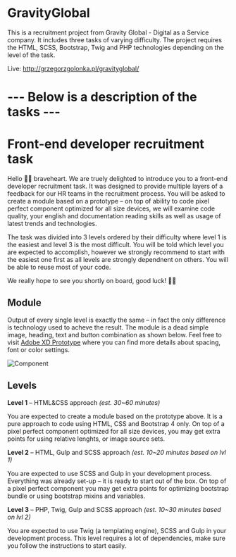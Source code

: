 # GravityGlobal
This is a recruitment project from Gravity Global - Digital as a Service company. It includes three tasks of varying difficulty. The project requires the HTML, SCSS, Bootstrap, Twig and PHP technologies depending on the level of the task.

Live: http://grzegorzgolonka.pl/gravityglobal/

# --- Below is a description of the tasks ---

# Front-end developer recruitment task

Hello 👋🏼 braveheart. We are truely delighted to introduce you to a front-end developer recruitment task. It was designed to provide multiple layers of a feedback for our HR teams in the recruitment process. You will be asked to create a module based on a prototype – on top of ability to code pixel perfect component optimized for all size devices, we will examine code quality, your english and documentation reading skills as well as usage of latest trends and technologies.

The task was divided into 3 levels ordered by their difficulty where level 1 is the easiest and level 3 is the most difficult. You will be told which level you are expected to accomplish, however we strongly recommend to start with the easiest one first as all levels are strongly dependnent on others. You will be able to reuse most of your code.

We really hope to see you shortly on board, good luck! 🤘🏼

## Module

Output of every single level is exactly the same – in fact the only difference is technology used to acheve the result. The module is a dead simple image, heading, text and button combination as shown below. Feel free to visit [Adobe XD Prototype](https://xd.adobe.com/spec/9981f5d9-8668-4cc6-526f-53b0e436b63e-efb0/) where you can find more details about spacing, font or color settings. 

![Component](https://ext-a0ff-github.s3.eu-west-2.amazonaws.com/component.png)

## Levels

**Level 1** – HTML&CSS approach _(est. 30~60 minutes)_

You are expected to create a module based on the prototype above. It is a pure approach to code using HTML, CSS and Bootstrap 4 only. On top of a pixel perfect component optimized for all size devices, you may get extra points for using relative lenghts, or image source sets.

**Level 2** – HTML, Gulp and SCSS approach _(est. 10~20 minutes based on lvl 1)_

You are expected to use SCSS and Gulp in your development process. Everything was already set-up – it is ready to start out of the box. On top of a pixel perfect component you may get extra points for optimizing bootstrap bundle or using bootstrap mixins and variables.

**Level 3** – PHP, Twig, Gulp and SCSS approach _(est. 10~30 minutes based on lvl 2)_

You are expected to use Twig (a templating engine), SCSS and Gulp in your development process. This level requires a lot of dependencies, make sure you follow the instructions to start easily.
